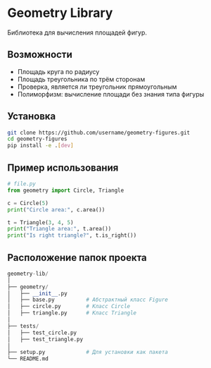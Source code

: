 # Geometry Library

Библиотека для вычисления площадей фигур.

## Возможности
- Площадь круга по радиусу
- Площадь треугольника по трём сторонам
- Проверка, является ли треугольник прямоугольным
- Полиморфизм: вычисление площади без знания типа фигуры

## Установка
```bash
git clone https://github.com/username/geometry-figures.git
cd geometry-figures
pip install -e .[dev]
```



## Пример использования
```py
# file.py
from geometry import Circle, Triangle

c = Circle(5)
print("Circle area:", c.area())

t = Triangle(3, 4, 5)
print("Triangle area:", t.area())
print("Is right triangle?", t.is_right())
```

## Расположение папок проекта

```py
geometry-lib/
│
├── geometry/
│   ├── __init__.py
│   ├── base.py          # Абстрактный класс Figure
│   ├── circle.py        # Класс Circle
│   ├── triangle.py      # Класс Triangle
│
├── tests/
│   ├── test_circle.py
│   ├── test_triangle.py
│
├── setup.py             # Для установки как пакета
└── README.md
```